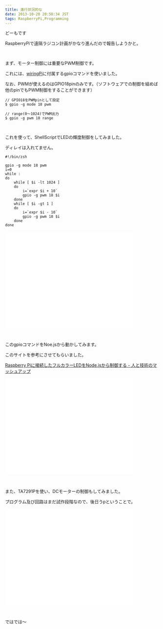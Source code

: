 ```yaml
---
title: 進行状況的な
date: 2013-10-20 20:50:34 JST
tags: RaspberryPi,Programming
---
```

どーもです

RaspberryPiで遠隔ラジコン計画がかなり進んだので報告しようかと。

&nbsp;

まず、モーター制御には重要なPWM制御です。

これには、[wiringPi](http://wiringpi.com/ "wiringPi")に付属するgpioコマンドを使いました。

なお、PWMが使えるのはGPIO18pinのみです。（ソフトウェアでの制御を組めば他のpinでもPWM制御をすることができます）

```
// GPIO18をPWMpinとして設定
$ gpio -g mode 18 pwm

// range(0〜1024)でPWM出力
$ gpio -g pwm 18 range
```

&nbsp;

これを使って、ShellScriptでLEDの輝度制御をしてみました。

ディレイは入れてません。

```
#!/bin/zsh

gpio -g mode 18 pwm
i=0
while :
do
	while [ $i -lt 1024 ]
	do
		i=`expr $i + 10`
		gpio -g pwm 18 $i
	done
	while [ $i -gt 1 ]
	do
		i=`expr $i - 10`
		gpio -g pwm 18 $i
	done
done
```

<div class="video"><iframe width="420" height="315" src="//www.youtube.com/embed/6d-ysRDLh0c?rel=0" frameborder="0" allowfullscreen></iframe></div>

&nbsp;

このgpioコマンドをNoe.jsから動かしてみます。

このサイトを参考にさせてもらいました。

[Raspberry Piに接続したフルカラーLEDをNode.jsから制御する - 人と技術のマッシュアップ](http://tomowatanabe.hatenablog.com/entry/2013/01/21/221722 "Raspberry Piに接続したフルカラーLEDをNode.jsから制御する - 人と技術のマッシュアップ")

<div class="video"><iframe width="420" height="315" src="//www.youtube.com/embed/qi4fIWwi0es?rel=0" frameborder="0" allowfullscreen></iframe></div>

&nbsp;

また、TA7291Pを使い、DCモーターの制御もしてみました。

プログラム及び回路はまだ試作段階なので、後日うpということで。

<div class="video"><iframe width="420" height="315" src="//www.youtube.com/embed/zzh_jgLDq3w?rel=0" frameborder="0" allowfullscreen></iframe></div>

&nbsp;

ではでは〜
